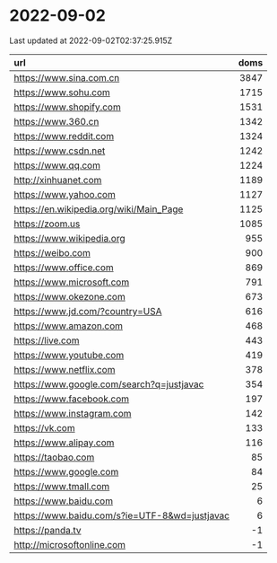 # 2022-09-02

<!-- BEGIN -->
Last updated at 2022-09-02T02:37:25.915Z

url | doms
:- | -:
https://www.sina.com.cn | 3847
https://www.sohu.com | 1715
https://www.shopify.com | 1531
https://www.360.cn | 1342
https://www.reddit.com | 1324
https://www.csdn.net | 1242
https://www.qq.com | 1224
http://xinhuanet.com | 1189
https://www.yahoo.com | 1127
https://en.wikipedia.org/wiki/Main_Page | 1125
https://zoom.us | 1085
https://www.wikipedia.org | 955
https://weibo.com | 900
https://www.office.com | 869
https://www.microsoft.com | 791
https://www.okezone.com | 673
https://www.jd.com/?country=USA | 616
https://www.amazon.com | 468
https://live.com | 443
https://www.youtube.com | 419
https://www.netflix.com | 378
https://www.google.com/search?q=justjavac | 354
https://www.facebook.com | 197
https://www.instagram.com | 142
https://vk.com | 133
https://www.alipay.com | 116
https://taobao.com | 85
https://www.google.com | 84
https://www.tmall.com | 25
https://www.baidu.com | 6
https://www.baidu.com/s?ie=UTF-8&wd=justjavac | 6
https://panda.tv | -1
http://microsoftonline.com | -1
<!-- END -->
